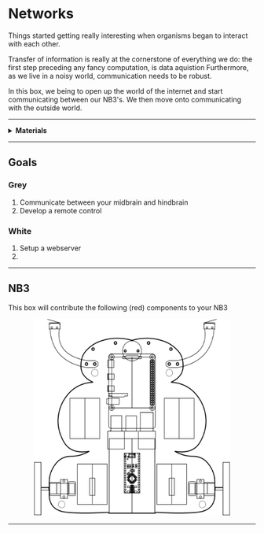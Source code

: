 # Networks

Things started getting really interesting when organisms began to interact with each other.

Transfer of information is really at the cornerstone of everything we do: the first step preceding any fancy computation, is data aquistion Furthermore, as we live in a noisy world, communication needs to be robust.

In this box, we being to open up the world of the internet and start communicating between our NB3's. We then move onto communicating with the outside world. 

----

<details><summary><b>Materials</b></summary><p>

Contents|Description| # |Data|Link|
:-------|:----------|:-:|:--:|:--:|
Cable (Ethernet)|RJ45 cact5e ethernet patch cable (1 m)|1|[-D-](_data/datasheets/ethernet_cable_1m.pdf)|[-L-](https://uk.farnell.com/pro-signal/ps11074/lead-patch-cat-5e-1-00m-black/dp/1734943)

</p></details>

----

## Goals

### Grey

1. Communicate between your midbrain and hindbrain
2. Develop a remote control

### White

1. Setup a webserver
2. 

----

## NB3

This box will contribute the following (red) components to your NB3

<p align="center">
<img src="_data/images/NB3_networks.png" alt="NB3 stage" width="400" height="400">
<p>

----
